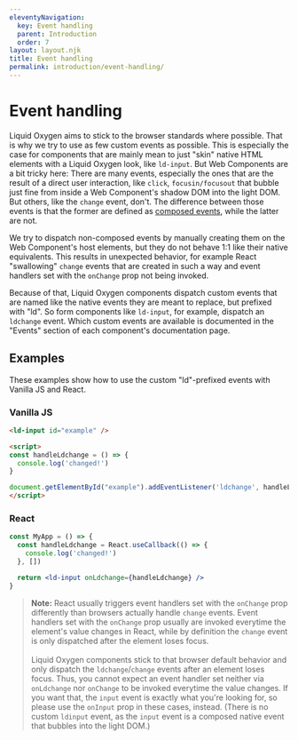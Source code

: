 ```yaml
---
eleventyNavigation:
  key: Event handling
  parent: Introduction
  order: 7
layout: layout.njk
title: Event handling
permalink: introduction/event-handling/
---
```



# Event handling

Liquid Oxygen aims to stick to the browser standards where possible. That is why we try to use as few custom events as possible. This is especially the case for components that are mainly mean to just "skin" native HTML elements with a Liquid Oxygen look, like `ld-input`. But Web Components are a bit tricky here: There are many events, especially the ones that are the result of a direct user interaction, like `click`, `focusin/focusout` that bubble just fine from inside a Web Component's shadow DOM into the light DOM. But others, like the `change` event, don't. The difference between those events is that the former are defined as [composed events](https://developer.mozilla.org/en-US/docs/Web/API/Event/composed), while the latter are not.

We try to dispatch non-composed events by manually creating them on the Web Component's host elements, but they do not behave 1:1 like their native equivalents. This results in unexpected behavior, for example React "swallowing" `change` events that are created in such a way and event handlers set with the `onChange` prop not being invoked.

Because of that, Liquid Oxygen components dispatch custom events that are named like the native events they are meant to replace, but prefixed with "ld". So form components like `ld-input`, for example, dispatch an `ldchange` event. Which custom events are available is documented in the "Events" section of each component's documentation page.

## Examples

These examples show how to use the custom "ld"-prefixed events with Vanilla JS and React.

### Vanilla JS

```html
<ld-input id="example" />

<script>
const handleLdchange = () => {
  console.log('changed!')
}

document.getElementById("example").addEventListener('ldchange', handleLdchange)
</script>
```

### React

```jsx
const MyApp = () => {
  const handleLdchange = React.useCallback(() => {
    console.log('changed!')
  }, [])

  return <ld-input onLdchange={handleLdchange} />
}
```

> **Note:** React usually triggers event handlers set with the `onChange` prop differently than browsers actually handle `change` events. Event handlers set with the `onChange` prop usually are invoked everytime the element's value changes in React, while by definition the `change` event is only dispatched after the element loses focus.<br/><br/>Liquid Oxygen components stick to that browser default behavior and only dispatch the `ldchange`/`change` events after an element loses focus. Thus, you cannot expect an event handler set neither via `onLdchange` nor `onChange` to be invoked everytime the value changes. If you want that, the `input` event is exactly what you're looking for, so please use the `onInput` prop in these cases, instead. (There is no custom `ldinput` event, as the `input` event is a composed native event that bubbles into the light DOM.)

<docs-page-nav prev-href="introduction/server-side-rendering/" next-title="Form validation" next-href="introduction/form-validation/"></docs-page-nav>
